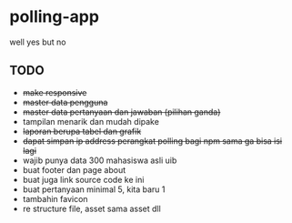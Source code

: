 # polling-app
well yes but no

## TODO
- ~~make responsive~~
- ~~master data pengguna~~
- ~~master data pertanyaan dan jawaban (pilihan ganda)~~
- tampilan menarik dan mudah dipake
- ~~laporan berupa tabel dan grafik~~
- ~~dapat simpan ip address perangkat polling bagi npm sama ga bisa isi lagi~~
- wajib punya data 300 mahasiswa asli uib
- buat footer dan page about
- buat juga link source code ke ini
- buat pertanyaan minimal 5, kita baru 1
- tambahin favicon
- re structure file, asset sama asset dll
